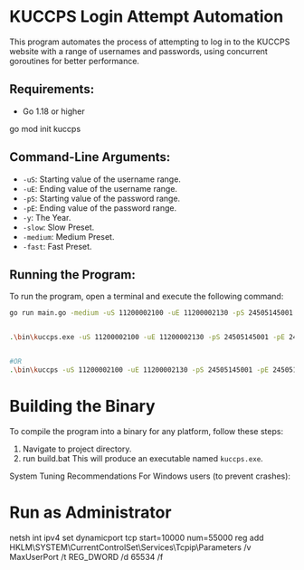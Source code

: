 # KUCCPS Login Attempt Automation

This program automates the process of attempting to log in to the KUCCPS website with a range of usernames and passwords, using concurrent goroutines for better performance.

## Requirements:
- Go 1.18 or higher

go mod init kuccps

## Command-Line Arguments:
- `-uS`: Starting value of the username range.
- `-uE`: Ending value of the username range.
- `-pS`: Starting value of the password range.
- `-pE`: Ending value of the password range.
- `-y`:  The Year.
- `-slow`:  Slow Preset.
- `-medium`:  Medium Preset.
- `-fast`:  Fast Preset.

## Running the Program:

To run the program, open a terminal and execute the following command:

```sh
go run main.go -medium -uS 11200002100 -uE 11200002130 -pS 24505145001 -pE 24505145010 -y 2019


.\bin\kuccps.exe -uS 11200002100 -uE 11200002130 -pS 24505145001 -pE 24505145010 -y 2019


#OR
.\bin\kuccps -uS 11200002100 -uE 11200002130 -pS 24505145001 -pE 24505145010 -y 2019
```

# Building the Binary

To compile the program into a binary for any platform, follow these steps:

1. Navigate to project directory.
2. run build.bat
    This will produce an executable named `kuccps.exe`.

System Tuning Recommendations
For Windows users (to prevent crashes):

# Run as Administrator
netsh int ipv4 set dynamicport tcp start=10000 num=55000
reg add HKLM\SYSTEM\CurrentControlSet\Services\Tcpip\Parameters /v MaxUserPort /t REG_DWORD /d 65534 /f